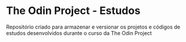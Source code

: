 # The Odin Project - Estudos
 Repositório criado para armazenar e versionar os projetos e códigos de estudos desenvolvidos durante o curso da The Odin Project

